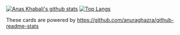 <!--
**akhabali/akhabali** is a ✨ _special_ ✨ repository because its `README.md` (this file) appears on your GitHub profile.

Here are some ideas to get you started:

- 🔭 I’m currently working on ...
- 🌱 I’m currently learning ...
- 👯 I’m looking to collaborate on ...
- 🤔 I’m looking for help with ...
- 💬 Ask me about ...
- 📫 How to reach me: ...
- 😄 Pronouns: ...
- ⚡ Fun fact: ...
-->
[![Anas Khabali's github stats](https://github-readme-stats.vercel.app/api?username=akhabali&count_private=true&show_icons=true)](https://www.linkedin.com/in/anaskhabali/)
[![Top Langs](https://github-readme-stats.vercel.app/api/top-langs/?username=akhabali&layout=compact)](https://www.linkedin.com/in/anaskhabali/)

These cards are powered by https://github.com/anuraghazra/github-readme-stats


